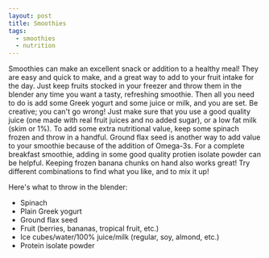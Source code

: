 ```yaml
---
layout: post
title: Smoothies
tags:
  - smoothies
  - nutrition
---
```


Smoothies can make an excellent snack or addition to a healthy meal! They are 
easy and quick to make, and a great way to add to your fruit intake for the 
day. Just keep fruits stocked in your freezer and throw them in the blender 
any time you want a tasty, refreshing smoothie. Then all you need to do is add 
some Greek yogurt and some juice or milk, and you are set. Be creative; you can't 
go wrong! Just make sure that you use a good quality juice (one made with real 
fruit juices and no added sugar), or a low fat milk (skim or 1%). To add some 
extra nutritional value, keep some spinach frozen and throw in a handful. 
Ground flax seed is another way to add value to your smoothie because of the addition 
of Omega-3s. For a complete breakfast smoothie, adding in some good quality protien 
isolate powder can be helpful. Keeping frozen banana chunks on hand also works great! 
Try different combinations to find what you like, and to mix it up! 

Here's what to throw in the blender:
- Spinach
- Plain Greek yogurt
- Ground flax seed
- Fruit (berries, bananas, tropical fruit, etc.)
- Ice cubes/water/100% juice/milk (regular, soy, almond, etc.)
- Protein isolate powder
	